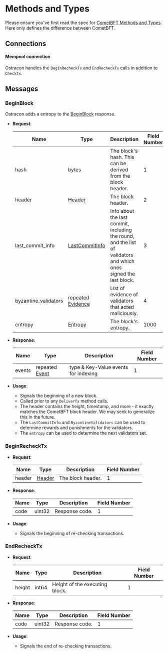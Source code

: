 # Methods and Types

Please ensure you've first read the spec for [CometBFT Methods and Types](https://github.com/cometbft/cometbft/blob/v0.34.x/spec/abci/abci.md). Here only defines the difference between CometBFT.

## Connections

#### **Mempool** connection

Ostracon handles the `BeginRecheckTx` and `EndRecheckTx` calls in addition to `CheckTx`.

## Messages

### BeginBlock

Ostracon adds a entropy to the [BeginBlock](https://github.com/cometbft/cometbft/blob/v0.34.x/spec/abci/abci.md#BeginBlock) response.

* **Request**:

    | Name                 | Type                                          | Description                                                                                                       | Field Number |
    |----------------------|-----------------------------------------------|-------------------------------------------------------------------------------------------------------------------|--------------|
    | hash                 | bytes                                         | The block's hash. This can be derived from the block header.                                                      | 1            |
    | header               | [Header](https://github.com/cometbft/cometbft/blob/v0.34.x/spec/core/data_structures.md#header)   | The block header.                                                                                                 | 2            |
    | last_commit_info     | [LastCommitInfo](https://github.com/cometbft/cometbft/blob/v0.34.x/spec/abci/abci.md#lastcommitinfo)             | Info about the last commit, including the round, and the list of validators and which ones signed the last block. | 3            |
    | byzantine_validators | repeated [Evidence](https://github.com/cometbft/cometbft/blob/v0.34.x/spec/abci/abci.md#evidence)                | List of evidence of validators that acted maliciously.                                                            | 4            |
    | entropy              | [Entropy](../core/data_structures.md#entropy) | The block's entropy.                                                                                              | 1000         |

* **Response**:

    | Name   | Type                      | Description                         | Field Number |
    |--------|---------------------------|-------------------------------------|--------------|
    | events | repeated [Event](https://github.com/cometbft/cometbft/blob/v0.34.x/spec/abci/abci.md#events) | type & Key-Value events for indexing | 1           |

* **Usage**:
    * Signals the beginning of a new block.
    * Called prior to any `DeliverTx` method calls.
    * The header contains the height, timestamp, and more - it exactly matches the
    CometBFT block header. We may seek to generalize this in the future.
    * The `LastCommitInfo` and `ByzantineValidators` can be used to determine
    rewards and punishments for the validators.
    * The `entropy` can be used to determine the next validators set.

### BeginRecheckTx

* **Request**:

    | Name   | Type                                                                                            | Description                    | Field Number |
    |--------|-------------------------------------------------------------------------------------------------|--------------------------------|--------------|
    | header | [Header](https://github.com/cometbft/cometbft/blob/v0.34.x/spec/core/data_structures.md#header) | The block header.              | 1            |

* **Response**:

    | Name       | Type   | Description      | Field Number |
    |------------|--------|------------------|--------------|
    | code       | uint32 | Response code.   | 1            |

* **Usage**:
    * Signals the beginning of re-checking transactions.

### EndRecheckTx

* **Request**:

    | Name   | Type  | Description                    | Field Number |
    |--------|-------|--------------------------------|--------------|
    | height | int64 | Height of the executing block. | 1            |

* **Response**:

    | Name       | Type   | Description    | Field Number |
    |------------|--------|----------------|--------------|
    | code       | uint32 | Response code. | 1            |

* **Usage**:
    * Signals the end of re-checking transactions.
